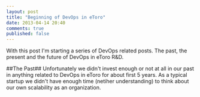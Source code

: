 ```yaml
---
layout: post
title: "Beginning of DevOps in eToro"
date: 2013-04-14 20:40
comments: true
published: false
---
```


With this post I'm starting a series of DevOps related posts. The past, the present and the future of DevOps in eToro R&D.

##The Past##
Unfortunately we didn't invest enough or not at all in our past in anything related to DevOps in eToro for about first 5 years. As a typical startup we didn't have enough time  (netiher understanding) to think about our own scalability as an organization.

